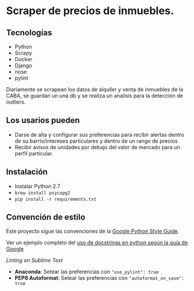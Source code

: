 Scraper de precios de inmuebles.
===

## Tecnologías
* Python
* Scrapy
* Docker
* Django
* nose
* pylint

Diariamente se scrapean los datos de alquiler y venta de inmuebles de la CABA, se guardan un una db y se realiza un analisis para la detección de outliers.

## Los usarios pueden

* Darse de alta y configurar sus preferencias para recibir alertas dentro de su barrio/intereses particulares y dentro de un rango de precios
* Recibir avisos de unidades por debajo del valor de mercado para un perfil particular.

## Instalación

- Instalar Python 2.7
- `brew install psycopg2`
- `pip install -r requirements.txt`

## Convención de estilo
Este proyecto sigue las convenciones de la [Google Python Style Guide](https://google.github.io/styleguide/pyguide.html).

Ver un ejemplo completo del [uso de docstrings en python según la guía de Google](http://sphinxcontrib-napoleon.readthedocs.org/en/latest/example_google.html#example-google)

*Linting en Sublime Text*
* **Anaconda**: Setear las preferencias con `"use_pylint": true`
* **PEP8 Autoformat**: Setear las preferencias con `"autoformat_on_save": true`



